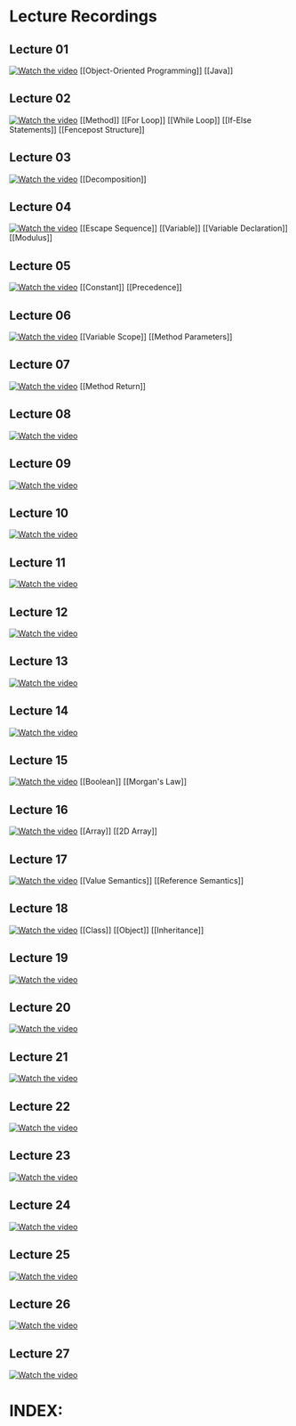 # Lecture Recordings
## Lecture 01

[![Watch the video](https://img.youtube.com/vi/k6u4EhJh5oo/0.jpg)](https://www.youtube.com/watch?v=k6u4EhJh5oo&list=PL-h0BZdG_K4myglyF0owcVh9a0oO_arhD)
[[Object-Oriented Programming]]
[[Java]]
## Lecture 02

[![Watch the video](https://img.youtube.com/vi/vAfNzsQwaSo/0.jpg)](https://www.youtube.com/watch?v=vAfNzsQwaSo&list=PL-h0BZdG_K4myglyF0owcVh9a0oO_arhD&index=2)
[[Method]]
[[For Loop]]
[[While Loop]]
[[If-Else Statements]]
[[Fencepost Structure]]
## Lecture 03

[![Watch the video](https://img.youtube.com/vi/bqFSFfAm3do/0.jpg)](https://www.youtube.com/watch?v=bqFSFfAm3do&list=PL-h0BZdG_K4myglyF0owcVh9a0oO_arhD&index=3)
[[Decomposition]]
## Lecture 04

[![Watch the video](https://img.youtube.com/vi/jhls_fJ-e6Y/0.jpg)](https://www.youtube.com/watch?v=jhls_fJ-e6Y&list=PL-h0BZdG_K4myglyF0owcVh9a0oO_arhD&index=4)
[[Escape Sequence]]
[[Variable]]
[[Variable Declaration]]
[[Modulus]]

## Lecture 05

[![Watch the video](https://img.youtube.com/vi/YO7giiwStDs/0.jpg)](https://www.youtube.com/watch?v=YO7giiwStDs&list=PL-h0BZdG_K4myglyF0owcVh9a0oO_arhD&index=5)
[[Constant]]
[[Precedence]]
## Lecture 06

[![Watch the video](https://img.youtube.com/vi/sWqN8ieDJEw/0.jpg)](https://www.youtube.com/watch?v=sWqN8ieDJEw&list=PL-h0BZdG_K4myglyF0owcVh9a0oO_arhD&index=6)
[[Variable Scope]]
[[Method Parameters]]
## Lecture 07

[![Watch the video](https://img.youtube.com/vi/bwXRk0P-bYc/0.jpg)](https://www.youtube.com/watch?v=bwXRk0P-bYc&list=PL-h0BZdG_K4myglyF0owcVh9a0oO_arhD&index=7)
[[Method Return]]
## Lecture 08

[![Watch the video](https://img.youtube.com/vi/wEJJfZ6fIKM/0.jpg)](https://www.youtube.com/watch?v=wEJJfZ6fIKM&list=PL-h0BZdG_K4myglyF0owcVh9a0oO_arhD&index=8)
## Lecture 09

[![Watch the video](https://img.youtube.com/vi/pOKu7U1exVs/0.jpg)](https://www.youtube.com/watch?v=pOKu7U1exVs&list=PL-h0BZdG_K4myglyF0owcVh9a0oO_arhD&index=9)
## Lecture 10

[![Watch the video](https://img.youtube.com/vi/DhtDxGgjAYo/0.jpg)](https://www.youtube.com/watch?v=DhtDxGgjAYo&list=PL-h0BZdG_K4myglyF0owcVh9a0oO_arhD&index=10)
## Lecture 11

[![Watch the video](https://img.youtube.com/vi/wgquw6pails/0.jpg)](https://www.youtube.com/watch?v=wgquw6pails&list=PL-h0BZdG_K4myglyF0owcVh9a0oO_arhD&index=11)

## Lecture 12

[![Watch the video](https://img.youtube.com/vi/gFpShPHkOXo/0.jpg)](https://www.youtube.com/watch?v=gFpShPHkOXo&list=PL-h0BZdG_K4myglyF0owcVh9a0oO_arhD&index=12)
## Lecture 13

[![Watch the video](https://img.youtube.com/vi/rhr81Mnx3bY/0.jpg)](https://www.youtube.com/watch?v=rhr81Mnx3bY&list=PL-h0BZdG_K4myglyF0owcVh9a0oO_arhD&index=13)
## Lecture 14

[![Watch the video](https://img.youtube.com/vi/GzZIXX3UnD4/0.jpg)](https://www.youtube.com/watch?v=GzZIXX3UnD4&list=PL-h0BZdG_K4myglyF0owcVh9a0oO_arhD&index=14)
## Lecture 15

[![Watch the video](https://img.youtube.com/vi/3oeAAYekyP4/0.jpg)](https://www.youtube.com/watch?v=3oeAAYekyP4&list=PL-h0BZdG_K4myglyF0owcVh9a0oO_arhD&index=15)
[[Boolean]]
[[Morgan's Law]]
## Lecture 16

[![Watch the video](https://img.youtube.com/vi/JwnLjuYb2fI/0.jpg)](https://www.youtube.com/watch?v=JwnLjuYb2fI&list=PL-h0BZdG_K4myglyF0owcVh9a0oO_arhD&index=16)
[[Array]]
[[2D Array]]
## Lecture 17

[![Watch the video](https://img.youtube.com/vi/oztV6PEflA0/0.jpg)](https://www.youtube.com/watch?v=oztV6PEflA0&list=PL-h0BZdG_K4myglyF0owcVh9a0oO_arhD&index=17)
[[Value Semantics]]
[[Reference Semantics]]
## Lecture 18

[![Watch the video](https://img.youtube.com/vi/3PUrJ_K_i7Y/0.jpg)](https://www.youtube.com/watch?v=3PUrJ_K_i7Y&list=PL-h0BZdG_K4myglyF0owcVh9a0oO_arhD&index=18)
[[Class]]
[[Object]]
[[Inheritance]]
## Lecture 19

[![Watch the video](https://img.youtube.com/vi/MgyjA0okao4/0.jpg)](https://www.youtube.com/watch?v=MgyjA0okao4&list=PL-h0BZdG_K4myglyF0owcVh9a0oO_arhD&index=19)
## Lecture 20

[![Watch the video](https://img.youtube.com/vi/3mZ-WPuwMn4/0.jpg)](https://www.youtube.com/watch?v=3mZ-WPuwMn4&list=PL-h0BZdG_K4myglyF0owcVh9a0oO_arhD&index=20)
## Lecture 21

[![Watch the video](https://img.youtube.com/vi/5tsXAVfWaMg/0.jpg)](https://www.youtube.com/watch?v=5tsXAVfWaMg&list=PL-h0BZdG_K4myglyF0owcVh9a0oO_arhD&index=21)
## Lecture 22

[![Watch the video](https://img.youtube.com/vi/QVFg_XhPTq8/0.jpg)](https://www.youtube.com/watch?v=QVFg_XhPTq8&list=PL-h0BZdG_K4myglyF0owcVh9a0oO_arhD&index=22)
## Lecture 23

[![Watch the video](https://img.youtube.com/vi/3Fa2ZN1WlLo/0.jpg)](https://www.youtube.com/watch?v=3Fa2ZN1WlLo&list=PL-h0BZdG_K4myglyF0owcVh9a0oO_arhD&index=23)
## Lecture 24

[![Watch the video](https://img.youtube.com/vi/wf2SAuy2rao/0.jpg)](https://www.youtube.com/watch?v=wf2SAuy2rao&list=PL-h0BZdG_K4myglyF0owcVh9a0oO_arhD&index=24)
## Lecture 25

[![Watch the video](https://img.youtube.com/vi/bA3GZJc2OtQ/0.jpg)](https://www.youtube.com/watch?v=bA3GZJc2OtQ&list=PL-h0BZdG_K4myglyF0owcVh9a0oO_arhD&index=25)
## Lecture 26

[![Watch the video](https://img.youtube.com/vi/BuR89n2MZUg/0.jpg)](https://www.youtube.com/watch?v=BuR89n2MZUg&list=PL-h0BZdG_K4myglyF0owcVh9a0oO_arhD&index=26)
## Lecture 27

[![Watch the video](https://img.youtube.com/vi/vSEHBBnoH1Q/0.jpg)](https://www.youtube.com/watch?v=vSEHBBnoH1Q&list=PL-h0BZdG_K4myglyF0owcVh9a0oO_arhD&index=27)

# INDEX:

